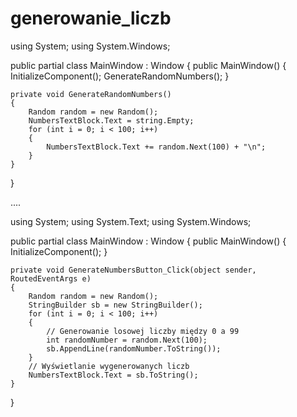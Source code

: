 # generowanie_liczb

using System;
using System.Windows;

public partial class MainWindow : Window
{
    public MainWindow()
    {
        InitializeComponent();
        GenerateRandomNumbers();
    }

    private void GenerateRandomNumbers()
    {
        Random random = new Random();
        NumbersTextBlock.Text = string.Empty;
        for (int i = 0; i < 100; i++)
        {
            NumbersTextBlock.Text += random.Next(100) + "\n";
        }
    }
}


....


using System;
using System.Text;
using System.Windows;

public partial class MainWindow : Window
{
    public MainWindow()
    {
        InitializeComponent();
    }

    private void GenerateNumbersButton_Click(object sender, RoutedEventArgs e)
    {
        Random random = new Random();
        StringBuilder sb = new StringBuilder();
        for (int i = 0; i < 100; i++)
        {
            // Generowanie losowej liczby między 0 a 99
            int randomNumber = random.Next(100);
            sb.AppendLine(randomNumber.ToString());
        }
        // Wyświetlanie wygenerowanych liczb
        NumbersTextBlock.Text = sb.ToString();
    }
}

